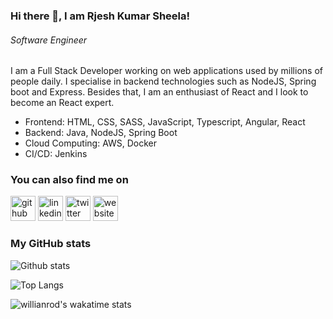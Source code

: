 ### Hi there 👋, I am Rjesh Kumar Sheela!
###### *Software Engineer*

I am a Full Stack Developer working on web applications used by millions of people daily. I specialise in backend technologies such as NodeJS, Spring boot and Express. Besides that, I am an enthusiast of React and I look to become an React expert.

* Frontend: HTML, CSS, SASS, JavaScript, Typescript, Angular, React
* Backend: Java, NodeJS, Spring Boot
* Cloud Computing: AWS, Docker
* CI/CD: Jenkins


### You can also find me on
[<img src='https://cdn.jsdelivr.net/npm/simple-icons@3.0.1/icons/github.svg' alt='github' height='40'>](https://github.com/sheelarajeshkumar)  [<img src='https://cdn.jsdelivr.net/npm/simple-icons@3.0.1/icons/linkedin.svg' alt='linkedin' height='40'>](https://www.linkedin.com/in/rajeshkumarsheela/)  [<img src='https://cdn.jsdelivr.net/npm/simple-icons@3.0.1/icons/twitter.svg' alt='twitter' height='40'>](https://twitter.com/@sheelarajeshk)  [<img src='https://cdn.jsdelivr.net/npm/simple-icons@3.0.1/icons/icloud.svg' alt='website' height='40'>](https://rajeshkumarsheela.surge.sh/)  

### My GitHub stats
![Github stats](https://github-readme-stats.vercel.app/api?username=sheelarajeshkumar&show_icons=true)

![Top Langs](https://github-readme-stats.vercel.app/api/top-langs/?username=sheelarajeshkumar&layout=compact)

![willianrod's wakatime stats](https://github-readme-stats.vercel.app/api/wakatime?username=sheelarajeshkumar)

<!--
**catalinpit/catalinpit** is a ✨ _special_ ✨ repository because its `README.md` (this file) appears on your GitHub profile.

Here are some ideas to get you started:

- 🔭 I’m currently working on ...
- 🌱 I’m currently learning ...
- 👯 I’m looking to collaborate on ...
- 🤔 I’m looking for help with ...
- 💬 Ask me about ...
- 📫 How to reach me: ...
- 😄 Pronouns: ...
- ⚡ Fun fact: ...
-->
